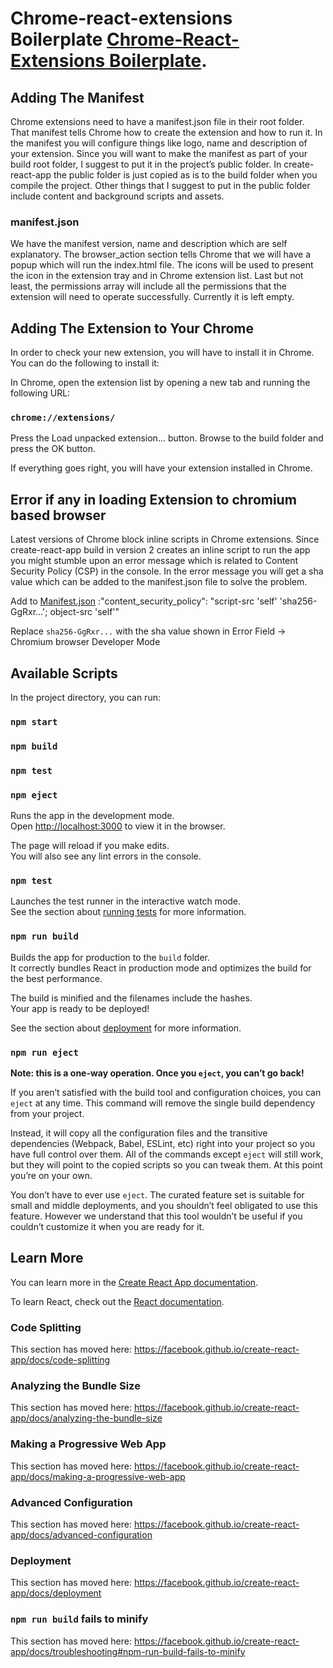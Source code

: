 # Chrome-react-extensions Boilerplate [Chrome-React-Extensions Boilerplate](https://github.com/arvindkannan/react-chromium-extension-boilerplate).

## Adding The Manifest

Chrome extensions need to have a manifest.json file in their root folder. That manifest tells Chrome how to create the extension and how to run it. In the manifest you will configure things like logo, name and description of your extension. Since you will want to make the manifest as part of your build root folder, I suggest to put it in the project’s public folder. In create-react-app the public folder is just copied as is to the build folder when you compile the project. Other things that I suggest to put in the public folder include content and background scripts and assets.

### manifest.json

We have the manifest version, name and description which are self explanatory. The browser_action section tells Chrome that we will have a popup which will run the index.html file. The icons will be used to present the icon in the extension tray and in Chrome extension list. Last but not least, the permissions array will include all the permissions that the extension will need to operate successfully. Currently it is left empty.

## Adding The Extension to Your Chrome

In order to check your new extension, you will have to install it in Chrome. You can do the following to install it:

In Chrome, open the extension list by opening a new tab and running the following URL:

### `chrome://extensions/`

Press the Load unpacked extension… button.
Browse to the build folder and press the OK button.

If everything goes right, you will have your extension installed in Chrome.

## Error if any in loading Extension to chromium based browser

Latest versions of Chrome block inline scripts in Chrome extensions. Since create-react-app build in version 2 creates an inline script to run the app you might stumble upon an error message which is related to Content Security Policy (CSP) in the console. In the error message you will get a sha value which can be added to the manifest.json file to solve the problem.

Add to [Manifest.json](https://www.github.com/arvindkannan/Chrome-React-Extension/public/manifest.json) :"content_security_policy": "script-src 'self' 'sha256-GgRxr...'; object-src 'self'"

Replace `sha256-GgRxr...` with the sha value shown in Error Field -> Chromium browser Developer Mode


## Available Scripts

In the project directory, you can run:

### `npm start`

### `npm build`

### `npm test`

### `npm eject`

Runs the app in the development mode.<br>
Open [http://localhost:3000](http://localhost:3000) to view it in the browser.

The page will reload if you make edits.<br>
You will also see any lint errors in the console.

### `npm test`

Launches the test runner in the interactive watch mode.<br>
See the section about [running tests](https://facebook.github.io/create-react-app/docs/running-tests) for more information.

### `npm run build`

Builds the app for production to the `build` folder.<br>
It correctly bundles React in production mode and optimizes the build for the best performance.

The build is minified and the filenames include the hashes.<br>
Your app is ready to be deployed!

See the section about [deployment](https://facebook.github.io/create-react-app/docs/deployment) for more information.

### `npm run eject`

**Note: this is a one-way operation. Once you `eject`, you can’t go back!**

If you aren’t satisfied with the build tool and configuration choices, you can `eject` at any time. This command will remove the single build dependency from your project.

Instead, it will copy all the configuration files and the transitive dependencies (Webpack, Babel, ESLint, etc) right into your project so you have full control over them. All of the commands except `eject` will still work, but they will point to the copied scripts so you can tweak them. At this point you’re on your own.

You don’t have to ever use `eject`. The curated feature set is suitable for small and middle deployments, and you shouldn’t feel obligated to use this feature. However we understand that this tool wouldn’t be useful if you couldn’t customize it when you are ready for it.

## Learn More

You can learn more in the [Create React App documentation](https://facebook.github.io/create-react-app/docs/getting-started).

To learn React, check out the [React documentation](https://reactjs.org/).

### Code Splitting

This section has moved here: https://facebook.github.io/create-react-app/docs/code-splitting

### Analyzing the Bundle Size

This section has moved here: https://facebook.github.io/create-react-app/docs/analyzing-the-bundle-size

### Making a Progressive Web App

This section has moved here: https://facebook.github.io/create-react-app/docs/making-a-progressive-web-app

### Advanced Configuration

This section has moved here: https://facebook.github.io/create-react-app/docs/advanced-configuration

### Deployment

This section has moved here: https://facebook.github.io/create-react-app/docs/deployment

### `npm run build` fails to minify

This section has moved here: https://facebook.github.io/create-react-app/docs/troubleshooting#npm-run-build-fails-to-minify
